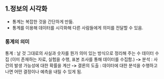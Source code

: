 ## 1.정보의 시각화
- 통계는 복잡한 것을 간단하게 만듦.<br>
- 통계를 이용해 데이터를 시각화해 다른 사람들에게 의미를 전달할 수 있음.<br>

### 통계의 의미
통계 : 날 것 그대로의 사실과 숫자를 뭔가 의미 있는 방식으로 정리해 주는 수
데이터 수집 (이미 존재하는 자료, 실험을 수행, 표본 조사를 통해 데이터를 수집함.) 
**->** 
분석 : 사건의 발생 가능성에 대한 확률을 계산
**->** 
결론의 도출 : 데이터에 대한 분석을 수행하고 나면 어떤 결정이나 예측을 내릴 수 있게 됨.
